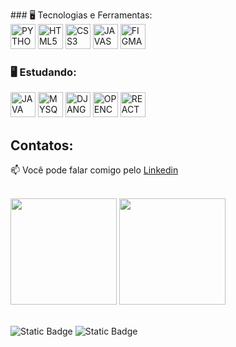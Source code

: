 <p align="center">
  <a href="https://github.com/is2bwlla">
  </a>
</p>

<div dsplay="inline-block">
</div>
### 🖥️ Tecnologias e Ferramentas: 

<div>
<img  width="40px" src="https://cdn.jsdelivr.net/gh/devicons/devicon@latest/icons/python/python-original.svg" title = "PYTHON"/>
<img  width="40px" src="https://cdn.jsdelivr.net/gh/devicons/devicon/icons/html5/html5-original-wordmark.svg" title = "HTML5"/>
<img  width="40px" src="https://cdn.jsdelivr.net/gh/devicons/devicon/icons/css3/css3-original-wordmark.svg" title = "CSS3"/>
<img  width="40px" src="https://cdn.jsdelivr.net/gh/devicons/devicon/icons/javascript/javascript-original.svg" title = "JAVASCRIPT"/>
<img  width="40px" src="https://cdn.jsdelivr.net/gh/devicons/devicon@latest/icons/figma/figma-original.svg" title = "FIGMA"/>
</div>

### 🖥️ Estudando: 

<div>
  <img  width="40px" src="https://cdn.jsdelivr.net/gh/devicons/devicon@latest/icons/java/java-original.svg" title = "JAVA" />
  <img  width="40px" src="https://cdn.jsdelivr.net/gh/devicons/devicon@latest/icons/mysql/mysql-original.svg" title = "MYSQL"/>
  <img  width="40px" src="https://cdn.jsdelivr.net/gh/devicons/devicon@latest/icons/django/django-plain.svg" title = "DJANGO"/>
  <img  width="40px" src="https://cdn.jsdelivr.net/gh/devicons/devicon@latest/icons/opencv/opencv-original.svg" title = "OPENCV" />
  <img  width="40px" src="https://cdn.jsdelivr.net/gh/devicons/devicon@latest/icons/react/react-original.svg" title = "REACT" />         
</div>
          
## Contatos:

📫 Você pode falar comigo pelo [Linkedin](https://www.linkedin.com/in/isabella-souza-365a79293/)
</br>


<br/>

<div>
  <img height="170px" src="https://github-readme-stats.vercel.app/api/top-langs/?username=is2bwlla&layout=compact&theme=transparent">
  <img height="170px" src="https://github-readme-stats.vercel.app/api?username=is2bwlla&show_icons=true&theme=transparent">
</div>

<br/>

![Static Badge](https://img.shields.io/badge/python-b%C3%A1sico---?color=%23ffc0cb)
![Static Badge](https://img.shields.io/badge/javascript-b%C3%A1sico---?color=%23ffc0cb)
